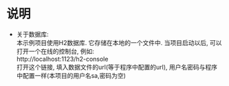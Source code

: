 # 说明

- 关于数据库:  
本示例项目使用H2数据库. 它存储在本地的一个文件中. 当项目启动以后, 可以打开一个在线的控制台, 例如:  
http://localhost:1123/h2-console  
打开这个链接, 填入数据文件的url(等于程序中配置的url), 用户名密码与程序中配置一样(本项目的用户名sa,密码为空)